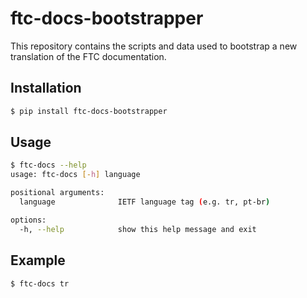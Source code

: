 # ftc-docs-bootstrapper

This repository contains the scripts and data used to bootstrap a new translation of the FTC documentation.

## Installation

```bash
$ pip install ftc-docs-bootstrapper
```

## Usage

```bash
$ ftc-docs --help
usage: ftc-docs [-h] language

positional arguments:
  language              IETF language tag (e.g. tr, pt-br)

options:
  -h, --help            show this help message and exit
```

## Example

```bash
$ ftc-docs tr
```
